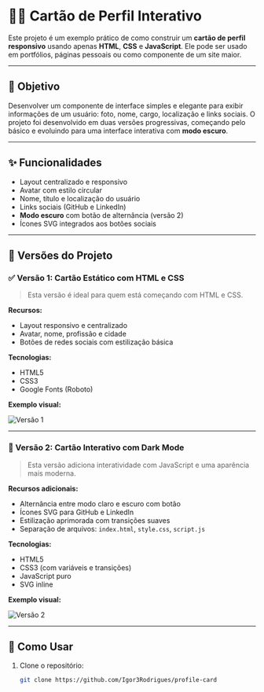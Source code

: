 # 🧑‍💼 Cartão de Perfil Interativo

Este projeto é um exemplo prático de como construir um **cartão de perfil responsivo** usando apenas **HTML**, **CSS** e **JavaScript**. Ele pode ser usado em portfólios, páginas pessoais ou como componente de um site maior.

---

## 📌 Objetivo

Desenvolver um componente de interface simples e elegante para exibir informações de um usuário: foto, nome, cargo, localização e links sociais. O projeto foi desenvolvido em duas versões progressivas, começando pelo básico e evoluindo para uma interface interativa com **modo escuro**.

---

## ✨ Funcionalidades

- Layout centralizado e responsivo
- Avatar com estilo circular
- Nome, título e localização do usuário
- Links sociais (GitHub e LinkedIn)
- **Modo escuro** com botão de alternância (versão 2)
- Ícones SVG integrados aos botões sociais

---

## 🔄 Versões do Projeto

### ✅ Versão 1: Cartão Estático com HTML e CSS

> Esta versão é ideal para quem está começando com HTML e CSS.

**Recursos:**
- Layout responsivo e centralizado
- Avatar, nome, profissão e cidade
- Botões de redes sociais com estilização básica

**Tecnologias:**
- HTML5
- CSS3
- Google Fonts (Roboto)

**Exemplo visual:**

![Versão 1](https://imgur.com/6KnAmY6) 

---

### 🌙 Versão 2: Cartão Interativo com Dark Mode

> Esta versão adiciona interatividade com JavaScript e uma aparência mais moderna.

**Recursos adicionais:**
- Alternância entre modo claro e escuro com botão
- Ícones SVG para GitHub e LinkedIn
- Estilização aprimorada com transições suaves
- Separação de arquivos: `index.html`, `style.css`, `script.js`

**Tecnologias:**
- HTML5
- CSS3 (com variáveis e transições)
- JavaScript puro
- SVG inline

**Exemplo visual:**

![Versão 2](https://imgur.com/NgRaqHo) <!-- Substitua por imagem real se desejar -->

---

## 🧪 Como Usar

1. Clone o repositório:
   ```bash
   git clone https://github.com/Igor3Rodrigues/profile-card
